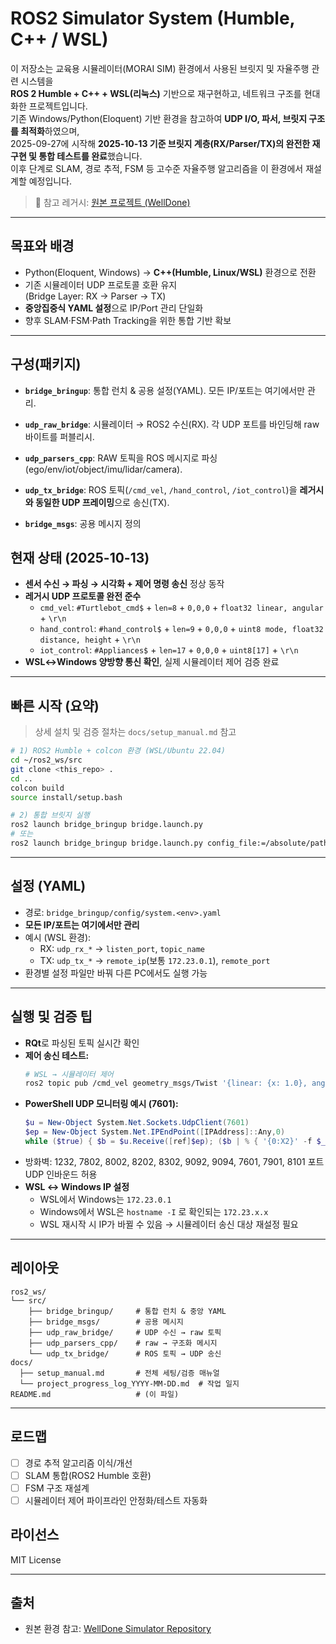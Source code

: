 # ROS2 Simulator System (Humble, C++ / WSL)

이 저장소는 교육용 시뮬레이터(MORAI SIM) 환경에서 사용된 브릿지 및 자율주행 관련 시스템을  
**ROS 2 Humble + C++ + WSL(리눅스)** 기반으로 재구현하고, 네트워크 구조를 현대화한 프로젝트입니다.  
기존 Windows/Python(Eloquent) 기반 환경을 참고하여 **UDP I/O, 파서, 브릿지 구조를 최적화**하였으며,  
2025-09-27에 시작해 **2025-10-13 기준 브릿지 계층(RX/Parser/TX)의 완전한 재구현 및 통합 테스트를 완료**했습니다.  
이후 단계로 SLAM, 경로 추적, FSM 등 고수준 자율주행 알고리즘을 이 환경에서 재설계할 예정입니다.

> 🔗 참고 레거시: [원본 프로젝트 (WellDone)](https://github.com/RkaB8888/SSAFY-Specialized-PJT-WellDone.git)

---

## 목표와 배경
- Python(Eloquent, Windows) → **C++(Humble, Linux/WSL)** 환경으로 전환
- 기존 시뮬레이터 UDP 프로토콜 호환 유지  
  (Bridge Layer: RX → Parser → TX)
- **중앙집중식 YAML 설정**으로 IP/Port 관리 단일화
- 향후 SLAM·FSM·Path Tracking을 위한 통합 기반 확보

---

## 구성(패키지)
- **`bridge_bringup`**: 통합 런치 & 공용 설정(YAML). 모든 IP/포트는 여기에서만 관리.
- **`udp_raw_bridge`**: 시뮬레이터 → ROS2 수신(RX). 각 UDP 포트를 바인딩해 raw 바이트를 퍼블리시.
- **`udp_parsers_cpp`**: RAW 토픽을 ROS 메시지로 파싱(ego/env/iot/object/imu/lidar/camera).
- **`udp_tx_bridge`**: ROS 토픽(`/cmd_vel`, `/hand_control`, `/iot_control`)을 **레거시와 동일한 UDP 프레이밍**으로 송신(TX).

- **`bridge_msgs`**: 공용 메시지 정의

## 현재 상태 (2025-10-13)
- **센서 수신 → 파싱 → 시각화 + 제어 명령 송신** 정상 동작  
- **레거시 UDP 프로토콜 완전 준수**
  - `cmd_vel`: `#Turtlebot_cmd$` + `len=8` + `0,0,0` + `float32 linear, angular` + `\r\n`
  - `hand_control`: `#hand_control$` + `len=9` + `0,0,0` + `uint8 mode, float32 distance, height` + `\r\n`
  - `iot_control`: `#Appliances$` + `len=17` + `0,0,0` + `uint8[17]` + `\r\n`
- **WSL↔Windows 양방향 통신 확인**, 실제 시뮬레이터 제어 검증 완료

---

## 빠른 시작 (요약)
> 상세 설치 및 검증 절차는 `docs/setup_manual.md` 참고

```bash
# 1) ROS2 Humble + colcon 환경 (WSL/Ubuntu 22.04)
cd ~/ros2_ws/src
git clone <this_repo> .
cd ..
colcon build
source install/setup.bash

# 2) 통합 브릿지 실행
ros2 launch bridge_bringup bridge.launch.py
# 또는
ros2 launch bridge_bringup bridge.launch.py config_file:=/absolute/path/to/system.<env>.yaml
```

---

## 설정 (YAML)
- 경로: `bridge_bringup/config/system.<env>.yaml`
- **모든 IP/포트는 여기에서만 관리**
- 예시 (WSL 환경):
  - RX: `udp_rx_*` → `listen_port`, `topic_name`
  - TX: `udp_tx_*` → `remote_ip`(보통 `172.23.0.1`), `remote_port`
- 환경별 설정 파일만 바꿔 다른 PC에서도 실행 가능

---

## 실행 및 검증 팁
- **RQt**로 파싱된 토픽 실시간 확인
- **제어 송신 테스트:**
  ```bash
  # WSL → 시뮬레이터 제어
  ros2 topic pub /cmd_vel geometry_msgs/Twist '{linear: {x: 1.0}, angular: {z: 0.0}}' -1
  ```
- **PowerShell UDP 모니터링 예시 (7601):**
  ```powershell
  $u = New-Object System.Net.Sockets.UdpClient(7601)
  $ep = New-Object System.Net.IPEndPoint([IPAddress]::Any,0)
  while ($true) { $b = $u.Receive([ref]$ep); ($b | % { '{0:X2}' -f $_ }) -join ' ' }
  ```
- 방화벽: 1232, 7802, 8002, 8202, 8302, 9092, 9094, 7601, 7901, 8101 포트 UDP 인바운드 허용
- **WSL ↔ Windows IP 설정**
  - WSL에서 Windows는 `172.23.0.1`
  - Windows에서 WSL은 `hostname -I` 로 확인되는 `172.23.x.x`
  - WSL 재시작 시 IP가 바뀔 수 있음 → 시뮬레이터 송신 대상 재설정 필요

---

## 레이아웃
```
ros2_ws/
└── src/
    ├── bridge_bringup/     # 통합 런치 & 중앙 YAML
    ├── bridge_msgs/        # 공용 메시지
    ├── udp_raw_bridge/     # UDP 수신 → raw 토픽
    ├── udp_parsers_cpp/    # raw → 구조화 메시지
    └── udp_tx_bridge/      # ROS 토픽 → UDP 송신
docs/
  ├── setup_manual.md       # 전체 세팅/검증 매뉴얼
  └── project_progress_log_YYYY-MM-DD.md  # 작업 일지
README.md                   # (이 파일)
```

---

## 로드맵
- [ ] 경로 추적 알고리즘 이식/개선
- [ ] SLAM 통합(ROS2 Humble 호환)
- [ ] FSM 구조 재설계
- [ ] 시뮬레이터 제어 파이프라인 안정화/테스트 자동화

## 라이선스
MIT License

---

## 출처
- 원본 환경 참고: [WellDone Simulator Repository](https://github.com/RkaB8888/SSAFY-Specialized-PJT-WellDone.git)
